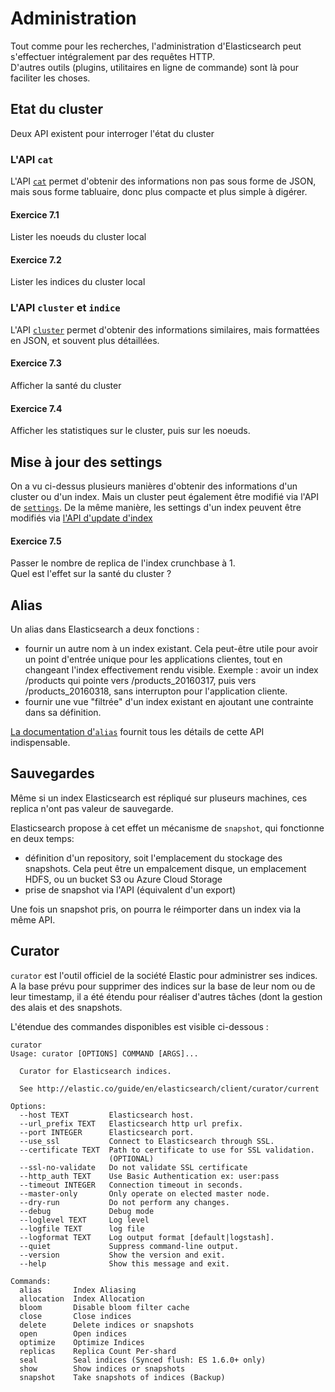 # Administration

Tout comme pour les recherches, l'administration d'Elasticsearch peut s'effectuer intégralement par des requêtes HTTP.  
D'autres outils (plugins, utilitaires en ligne de commande) sont là pour faciliter les choses.


## Etat du cluster

Deux API existent pour interroger l'état du cluster

### L'API `cat`

L'API [`cat`](https://www.elastic.co/guide/en/elasticsearch/reference/current/cat.html) permet d'obtenir des informations non pas sous forme de JSON, mais sous forme tabluaire, donc plus compacte et plus simple à digérer.

#### Exercice 7.1

Lister les noeuds du cluster local

#### Exercice 7.2

Lister les indices du cluster local


### L'API `cluster` et `indice`

L'API [`cluster`](https://www.elastic.co/guide/en/elasticsearch/reference/current/cluster.html) permet d'obtenir des informations similaires, mais formattées en JSON, et souvent plus détaillées.

#### Exercice 7.3

Afficher la santé du cluster

#### Exercice 7.4

Afficher les statistiques sur le cluster, puis sur les noeuds.

## Mise à jour des settings

On a vu ci-dessus plusieurs manières d'obtenir des informations d'un cluster ou d'un index. Mais un cluster peut également être modifié via l'API de [`settings`](https://www.elastic.co/guide/en/elasticsearch/reference/current/cluster-update-settings.html).
De la même manière, les settings d'un index peuvent être modifiés via [l'API d'update d'index](https://www.elastic.co/guide/en/elasticsearch/reference/current/indices-update-settings.html)

#### Exercice 7.5

Passer le nombre de replica de l'index crunchbase à 1.  
Quel est l'effet sur la santé du cluster ? 

## Alias

Un alias dans Elasticsearch a deux fonctions : 
- fournir un autre nom à un index existant. Cela peut-être utile pour avoir un point d'entrée unique pour les applications clientes, tout en changeant l'index effectivement rendu visible. Exemple : avoir un index /products qui pointe vers /products_20160317, puis vers /products_20160318, sans interrupton pour l'application cliente.
- fournir une vue "filtrée" d'un index existant en ajoutant une contrainte dans sa définition. 

[La documentation d'`alias`](https://www.elastic.co/guide/en/elasticsearch/reference/current/indices-aliases.html) fournit tous les détails de cette API indispensable.


## Sauvegardes

Même si un index Elasticsearch est répliqué sur pluseurs machines, ces replica n'ont pas valeur de sauvegarde.  

Elasticsearch propose à cet effet un mécanisme de `snapshot`, qui fonctionne en deux temps:
- définition d'un repository, soit l'emplacement du stockage des snapshots. Cela peut être un empalcement disque, un emplacement HDFS, ou un bucket S3 ou Azure Cloud Storage
- prise de snapshot via l'API (équivalent d'un export)

Une fois un snapshot pris, on pourra le réimporter dans un index via la même API.


## Curator

`curator` est l'outil officiel de la société Elastic pour administrer ses indices.  
A la base prévu pour supprimer des indices sur la base de leur nom ou de leur timestamp, il a été étendu pour réaliser d'autres tâches (dont la gestion des alais et des snapshots.

L'étendue des commandes disponibles est visible ci-dessous : 

```
curator
Usage: curator [OPTIONS] COMMAND [ARGS]...

  Curator for Elasticsearch indices.

  See http://elastic.co/guide/en/elasticsearch/client/curator/current

Options:
  --host TEXT         Elasticsearch host.
  --url_prefix TEXT   Elasticsearch http url prefix.
  --port INTEGER      Elasticsearch port.
  --use_ssl           Connect to Elasticsearch through SSL.
  --certificate TEXT  Path to certificate to use for SSL validation.
                      (OPTIONAL)
  --ssl-no-validate   Do not validate SSL certificate
  --http_auth TEXT    Use Basic Authentication ex: user:pass
  --timeout INTEGER   Connection timeout in seconds.
  --master-only       Only operate on elected master node.
  --dry-run           Do not perform any changes.
  --debug             Debug mode
  --loglevel TEXT     Log level
  --logfile TEXT      log file
  --logformat TEXT    Log output format [default|logstash].
  --quiet             Suppress command-line output.
  --version           Show the version and exit.
  --help              Show this message and exit.

Commands:
  alias       Index Aliasing
  allocation  Index Allocation
  bloom       Disable bloom filter cache
  close       Close indices
  delete      Delete indices or snapshots
  open        Open indices
  optimize    Optimize Indices
  replicas    Replica Count Per-shard
  seal        Seal indices (Synced flush: ES 1.6.0+ only)
  show        Show indices or snapshots
  snapshot    Take snapshots of indices (Backup)
```



